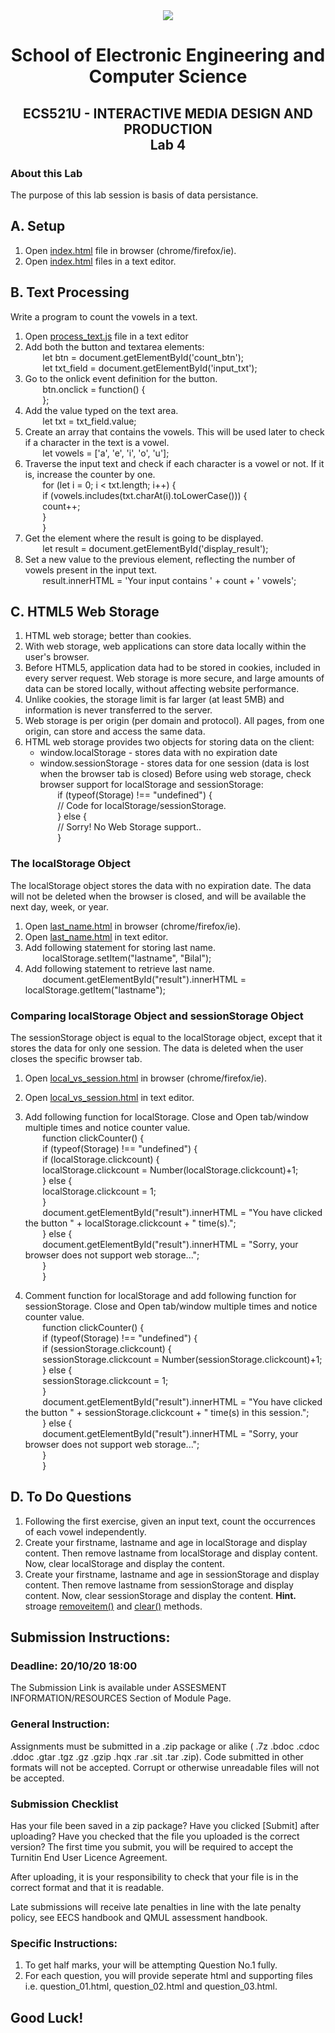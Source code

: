 <div align="center">
  <img src="https://www.qmul.ac.uk/blizard/media/blizard/images/logos/QMUL_White.png" />

# School of Electronic Engineering and Computer  Science

## ECS521U - INTERACTIVE MEDIA DESIGN AND PRODUCTION</br>Lab 4
</div>

### About this Lab
The purpose of this lab session is basis of data persistance.

## A. Setup
1. Open [index.html](https://github.com/expertofvision/ECS521-Interactive-Media-Design-and-Production-Labs-Work-FALL-2020-/blob/master/lab-04/index.html) file in browser (chrome/firefox/ie).
2. Open [index.html](https://github.com/expertofvision/ECS521-Interactive-Media-Design-and-Production-Labs-Work-FALL-2020-/blob/master/lab-04/index.html) files in a text editor.

## B. Text Processing
Write a program to count the vowels in a text.

1. Open [process_text.js](https://github.com/expertofvision/ECS521-Interactive-Media-Design-and-Production-Labs-Work-FALL-2020-/blob/master/lab-04/process_text.js) file in a text editor
2. Add both the button and textarea elements: <br/>
    &nbsp;&nbsp;&nbsp;&nbsp;&nbsp;&nbsp; let btn = document.getElementById('count_btn'); <br/>
    &nbsp;&nbsp;&nbsp;&nbsp;&nbsp;&nbsp; let txt_field = document.getElementById('input_txt'); <br/>
3. Go to the onlick event definition for the button. <br/>
    &nbsp;&nbsp;&nbsp;&nbsp;&nbsp;&nbsp; btn.onclick = function() { <br/>
    &nbsp;&nbsp;&nbsp;&nbsp;&nbsp;&nbsp; }; <br/>
4. Add the value typed on the text area. <br/>
    &nbsp;&nbsp;&nbsp;&nbsp;&nbsp;&nbsp; let txt = txt_field.value; <br/>
5. Create an array that contains the vowels. This will be used later to check if a character in the text is a vowel. <br/> 
    &nbsp;&nbsp;&nbsp;&nbsp;&nbsp;&nbsp; let vowels = ['a', 'e', 'i', 'o', 'u']; <br/>
6. Traverse the input text and check if each character is a vowel or not. If it is, increase the counter by one. <br/> 
    &nbsp;&nbsp;&nbsp;&nbsp;&nbsp;&nbsp; for (let i = 0; i < txt.length; i++) { <br/>
    &nbsp;&nbsp;&nbsp;&nbsp;&nbsp;&nbsp; if (vowels.includes(txt.charAt(i).toLowerCase())) { <br/>
    &nbsp;&nbsp;&nbsp;&nbsp;&nbsp;&nbsp; count++; <br/>
    &nbsp;&nbsp;&nbsp;&nbsp;&nbsp;&nbsp; } <br/>
    &nbsp;&nbsp;&nbsp;&nbsp;&nbsp;&nbsp; } <br/>
7. Get the element where the result is going to be displayed. <br/> 
    &nbsp;&nbsp;&nbsp;&nbsp;&nbsp;&nbsp; let result = document.getElementById('display_result'); <br/>
8. Set a new value to the previous element, reflecting the number of vowels present in the input text. <br/> 
    &nbsp;&nbsp;&nbsp;&nbsp;&nbsp;&nbsp; result.innerHTML = 'Your input contains ' + count + ' vowels'; <br/>

## C. HTML5 Web Storage
1. HTML web storage; better than cookies.
2. With web storage, web applications can store data locally within the user's browser.
3. Before HTML5, application data had to be stored in cookies, included in every server request. Web storage is more secure, and large amounts of data can be stored locally, without affecting website performance.
4. Unlike cookies, the storage limit is far larger (at least 5MB) and information is never transferred to the server.
5. Web storage is per origin (per domain and protocol). All pages, from one origin, can store and access the same data.
6. HTML web storage provides two objects for storing data on the client:
    * window.localStorage - stores data with no expiration date
    * window.sessionStorage - stores data for one session (data is lost when the browser tab is closed)
Before using web storage, check browser support for localStorage and sessionStorage: <br/>
    &nbsp;&nbsp;&nbsp;&nbsp;&nbsp;&nbsp; if (typeof(Storage) !== "undefined") { <br/>
      &nbsp;&nbsp;&nbsp;&nbsp;&nbsp;&nbsp; // Code for localStorage/sessionStorage. <br/>
    &nbsp;&nbsp;&nbsp;&nbsp;&nbsp;&nbsp; } else { <br/>
      &nbsp;&nbsp;&nbsp;&nbsp;&nbsp;&nbsp; // Sorry! No Web Storage support.. <br/>
    &nbsp;&nbsp;&nbsp;&nbsp;&nbsp;&nbsp; } <br/>

### The localStorage Object
The localStorage object stores the data with no expiration date. The data will not be deleted when the browser is closed, and will be available the next day, week, or year.
1. Open [last_name.html](https://github.com/expertofvision/ECS521-Interactive-Media-Design-and-Production-Labs-Work-FALL-2020-/blob/master/lab-04/last_name.html) in browser (chrome/firefox/ie).
2. Open [last_name.html](https://github.com/expertofvision/ECS521-Interactive-Media-Design-and-Production-Labs-Work-FALL-2020-/blob/master/lab-04/last_name.html) in text editor.
3. Add following statement for storing last name. <br/>
    &nbsp;&nbsp;&nbsp;&nbsp;&nbsp;&nbsp; localStorage.setItem("lastname", "Bilal"); <br/>
4. Add following statement to retrieve last name. <br/>
    &nbsp;&nbsp;&nbsp;&nbsp;&nbsp;&nbsp; document.getElementById("result").innerHTML = localStorage.getItem("lastname"); <br/>

### Comparing localStorage Object and sessionStorage Object
The sessionStorage object is equal to the localStorage object, except that it stores the data for only one session. The data is deleted when the user closes the specific browser tab.
1. Open [local_vs_session.html](https://github.com/expertofvision/ECS521-Interactive-Media-Design-and-Production-Labs-Work-FALL-2020-/blob/master/lab-04/local_vs_session.html) in browser (chrome/firefox/ie).
2. Open [local_vs_session.html](https://github.com/expertofvision/ECS521-Interactive-Media-Design-and-Production-Labs-Work-FALL-2020-/blob/master/lab-04/local_vs_session.html) in text editor.
3. Add following function for localStorage. Close and Open tab/window multiple times and notice counter value. <br/>
    &nbsp;&nbsp;&nbsp;&nbsp;&nbsp;&nbsp; function clickCounter() { <br/>
      &nbsp;&nbsp;&nbsp;&nbsp;&nbsp;&nbsp; if (typeof(Storage) !== "undefined") { <br/>
        &nbsp;&nbsp;&nbsp;&nbsp;&nbsp;&nbsp; if (localStorage.clickcount) { <br/>
          &nbsp;&nbsp;&nbsp;&nbsp;&nbsp;&nbsp; localStorage.clickcount = Number(localStorage.clickcount)+1; <br/>
        &nbsp;&nbsp;&nbsp;&nbsp;&nbsp;&nbsp; } else { <br/>
          &nbsp;&nbsp;&nbsp;&nbsp;&nbsp;&nbsp; localStorage.clickcount = 1; <br/>
        &nbsp;&nbsp;&nbsp;&nbsp;&nbsp;&nbsp; } <br/>
        &nbsp;&nbsp;&nbsp;&nbsp;&nbsp;&nbsp; document.getElementById("result").innerHTML = "You have clicked the button " + localStorage.clickcount + " time(s)."; <br/>
      &nbsp;&nbsp;&nbsp;&nbsp;&nbsp;&nbsp; } else { <br/>
        &nbsp;&nbsp;&nbsp;&nbsp;&nbsp;&nbsp; document.getElementById("result").innerHTML = "Sorry, your browser does not support web storage..."; <br/>
      &nbsp;&nbsp;&nbsp;&nbsp;&nbsp;&nbsp; } <br/>
    &nbsp;&nbsp;&nbsp;&nbsp;&nbsp;&nbsp; } <br/>

4. Comment function for localStorage and add following function for sessionStorage. Close and Open tab/window multiple times and notice counter value. <br/>
    &nbsp;&nbsp;&nbsp;&nbsp;&nbsp;&nbsp; function clickCounter() { <br/>
      &nbsp;&nbsp;&nbsp;&nbsp;&nbsp;&nbsp; if (typeof(Storage) !== "undefined") { <br/>
        &nbsp;&nbsp;&nbsp;&nbsp;&nbsp;&nbsp; if (sessionStorage.clickcount) { <br/>
          &nbsp;&nbsp;&nbsp;&nbsp;&nbsp;&nbsp; sessionStorage.clickcount = Number(sessionStorage.clickcount)+1; <br/>
        &nbsp;&nbsp;&nbsp;&nbsp;&nbsp;&nbsp; } else { <br/>
          &nbsp;&nbsp;&nbsp;&nbsp;&nbsp;&nbsp; sessionStorage.clickcount = 1; <br/>
        &nbsp;&nbsp;&nbsp;&nbsp;&nbsp;&nbsp; } <br/>
        &nbsp;&nbsp;&nbsp;&nbsp;&nbsp;&nbsp; document.getElementById("result").innerHTML = "You have clicked the button " + sessionStorage.clickcount + " time(s) in this session."; <br/>
      &nbsp;&nbsp;&nbsp;&nbsp;&nbsp;&nbsp; } else { <br/>
        &nbsp;&nbsp;&nbsp;&nbsp;&nbsp;&nbsp; document.getElementById("result").innerHTML = "Sorry, your browser does not support web storage..."; <br/>
      &nbsp;&nbsp;&nbsp;&nbsp;&nbsp;&nbsp; } <br/>
    &nbsp;&nbsp;&nbsp;&nbsp;&nbsp;&nbsp; } <br/>
    
 ## D. To Do Questions
 1. Following the first exercise, given an input text, count the occurrences of each vowel independently.
 2. Create your firstname, lastname and age in localStorage and display content. Then remove lastname from localStorage and display content. Now, clear localStorage and display the content.
 3. Create your firstname, lastname and age in sessionStorage and display content. Then remove lastname from sessionStorage and display content. Now, clear sessionStorage and display the content. **Hint.** stroage [removeitem()](https://www.w3schools.com/jsref/met_storage_removeitem.asp) and [clear()](https://www.w3schools.com/JSREF/met_storage_clear.asp) methods.
 
 ## Submission Instructions:
### Deadline: 20/10/20 18:00
The Submission Link is available under ASSESMENT INFORMATION/RESOURCES Section of Module Page.
### General Instruction:
Assignments must be submitted in a .zip package or alike ( .7z .bdoc .cdoc .ddoc .gtar .tgz .gz .gzip .hqx .rar .sit .tar .zip). Code submitted in other formats will not be accepted. Corrupt or otherwise unreadable files will not be accepted.

### Submission Checklist
Has your file been saved in a zip package?
Have you clicked [Submit] after uploading?
Have you checked that the file you uploaded is the correct version?
The first time you submit, you will be required to accept the Turnitin End User Licence Agreement.

After uploading, it is your responsibility to check that your file is in the correct format and that it is readable.

Late submissions will receive late penalties in line with the late penalty policy, see EECS handbook and QMUL assessment handbook.

### Specific Instructions:
1. To get half marks, your will be attempting Question No.1 fully.
2. For each question, you will provide seperate html and supporting files i.e. question_01.html, question_02.html and question_03.html.
 
 ## Good Luck!
 















